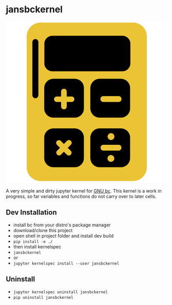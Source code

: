 # jansbckernel

![alt](https://raw.githubusercontent.com/jans-code/jansbckernel/main/jansbckernel/logo-svg.svg)

A very simple and dirty jupyter kernel for [GNU bc](https://www.gnu.org/software/bc/).
This kernel is a work in progress, so far variables and functions do not carry over to later cells.

## Dev Installation

- install bc from your distro's package manager
- download/clone this project
- open shell in project folder and install dev build
- `pip install -e ./`
- then install kernelspec
- `jansbckernel`
- or
- `jupyter kernelspec install --user jansbckernel`

## Uninstall

- `jupyter kernelspec uninstall jansbckernel`
- `pip uninstall jansbckernel`
